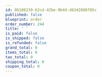 ```yaml
---
id: 06108239-62cd-42be-9b4d-d63d2888f85c
published: false
blueprint: order
order_number: 244
title: ' '
is_paid: false
is_shipped: false
is_refunded: false
grand_total: 0
items_total: 0
tax_total: 0
shipping_total: 0
coupon_total: 0
---
```

